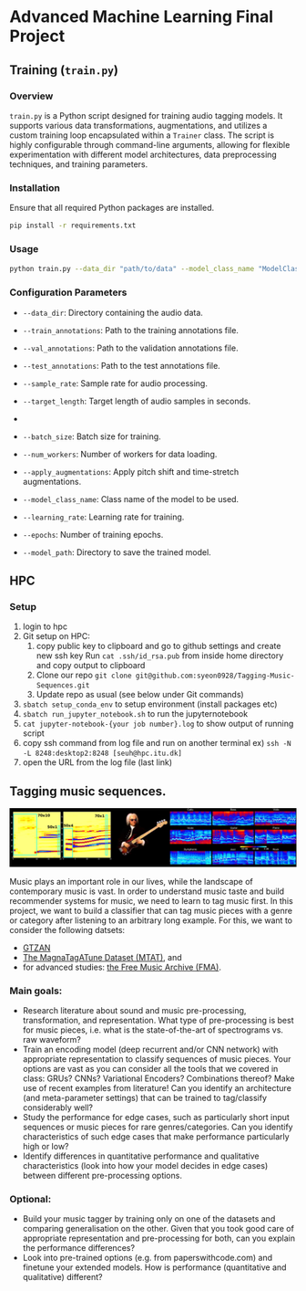 # Advanced Machine Learning Final Project

## Training (`train.py`)

### Overview
`train.py` is a Python script designed for training audio tagging models. It supports various data transformations, augmentations, and utilizes a custom training loop encapsulated within a `Trainer` class. The script is highly configurable through command-line arguments, allowing for flexible experimentation with different model architectures, data preprocessing techniques, and training parameters.

### Installation
Ensure that all required Python packages are installed.

```bash
pip install -r requirements.txt
```

### Usage

```bash
python train.py --data_dir "path/to/data" --model_class_name "ModelClassName" --epochs 20 --learning_rate 0.001 --batch_size 32
```

### Configuration Parameters

- `--data_dir`: Directory containing the audio data.
- `--train_annotations`: Path to the training annotations file.
- `--val_annotations`: Path to the validation annotations file.
- `--test_annotations`: Path to the test annotations file.
- `--sample_rate`: Sample rate for audio processing.
- `--target_length`: Target length of audio samples in seconds.
- 
- `--batch_size`: Batch size for training.
- `--num_workers`: Number of workers for data loading.
- `--apply_augmentations`: Apply pitch shift and time-stretch augmentations.

- `--model_class_name`: Class name of the model to be used.
- `--learning_rate`: Learning rate for training.
- `--epochs`: Number of training epochs.
- `--model_path`: Directory to save the trained model.


## HPC

### Setup

1. login to hpc
2. Git setup on HPC:
   1. copy public key to clipboard and go to github settings and create new ssh key
   Run `cat .ssh/id_rsa.pub` from inside home directory and copy output to clipboard
   2. Clone our repo
   `git clone git@github.com:syeon0928/Tagging-Music-Sequences.git`
   3. Update repo as usual (see below under Git commands)
3. `sbatch setup_conda_env` to setup environment (install packages etc)
4. `sbatch run_jupyter_notebook.sh` to run the jupyternotebook 
5. `cat jupyter-notebook-{your job number}.log` to show output of running script
6. copy ssh command from log file and run on another terminal ex) `ssh -N -L 8248:desktop2:8248 [seuh@hpc.itu.dk]`
7. open the URL from the log file (last link)

## Tagging music sequences.

![](assets/mp_musictag.png)

Music plays an important role in our lives, while the landscape of contemporary music is vast. In order to understand music taste and build recommender systems for music, we need to learn to tag music first. In this project, we want to build a classifier that can tag music pieces with a genre or category after listening to an arbitrary long example. For this, we want to consider the following datsets:
- [GTZAN](https://www.kaggle.com/datasets/andradaolteanu/gtzan-dataset-music-genre-classification)
- [The MagnaTagATune Dataset (MTAT)](https://mirg.city.ac.uk/codeapps/the-magnatagatune-dataset), and
- for advanced studies: [the Free Music Archive (FMA)](http://freemusicarchive.org/).

### Main goals:

- Research literature about sound and music pre-processing, transformation, and representation. What type of pre-processing is best for music pieces, i.e. what is the state-of-the-art of spectrograms vs. raw waveform?
- Train an encoding model (deep recurrent and/or CNN network) with appropriate representation to classify sequences of music pieces. Your options are vast as you can consider all the tools that we covered in class: GRUs? CNNs? Variational Encoders? Combinations thereof? Make use of recent examples from literature! Can you identify an architecture (and meta-parameter settings) that can be trained to tag/classify considerably well?
- Study the performance for edge cases, such as particularly short input sequences or music pieces for rare genres/categories. Can you identify characteristics of such edge cases that make performance particularly high or low?
- Identify differences in quantitative performance and qualitative characteristics (look into how your model decides in edge cases) between different pre-processing options.

### Optional:

- Build your music tagger by training only on one of the datasets and comparing generalisation on the other. Given that you took good care of appropriate representation and pre-processing for both, can you explain the performance differences?
- Look into pre-trained options (e.g. from paperswithcode.com) and finetune your extended models. How is performance (quantitative and qualitative) different?
